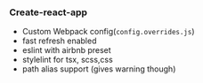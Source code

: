 ### Create-react-app

- Custom Webpack config(`config.overrides.js`)
- fast refresh enabled
- eslint with airbnb preset
- stylelint for tsx, scss,css
- path alias support (gives warning though)

